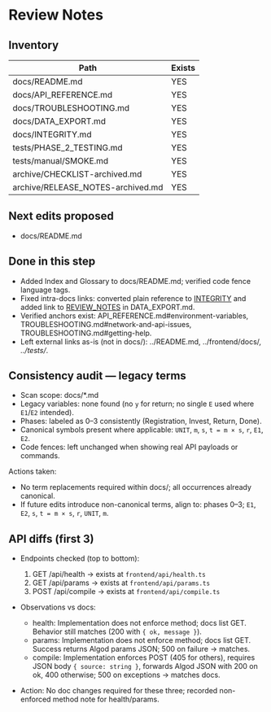 # Review Notes

## Inventory

| Path | Exists |
| --- | --- |
| docs/README.md | YES |
| docs/API_REFERENCE.md | YES |
| docs/TROUBLESHOOTING.md | YES |
| docs/DATA_EXPORT.md | YES |
| docs/INTEGRITY.md | YES |
| tests/PHASE_2_TESTING.md | YES |
| tests/manual/SMOKE.md | YES |
| archive/CHECKLIST-archived.md | YES |
| archive/RELEASE_NOTES-archived.md | YES |

## Next edits proposed

- docs/README.md

## Done in this step

- Added Index and Glossary to docs/README.md; verified code fence language tags.
- Fixed intra-docs links: converted plain reference to [INTEGRITY](INTEGRITY.md) and added link to [REVIEW_NOTES](REVIEW_NOTES.md) in DATA_EXPORT.md.
- Verified anchors exist: API_REFERENCE.md#environment-variables, TROUBLESHOOTING.md#network-and-api-issues, TROUBLESHOOTING.md#getting-help.
- Left external links as-is (not in docs/): ../README.md, ../frontend/docs/*, ../tests/*.

## Consistency audit — legacy terms

- Scan scope: docs/*.md
- Legacy variables: none found (no `y` for return; no single `E` used where `E1`/`E2` intended).
- Phases: labeled as 0–3 consistently (Registration, Invest, Return, Done).
- Canonical symbols present where applicable: `UNIT`, `m`, `s`, `t = m × s`, `r`, `E1`, `E2`.
- Code fences: left unchanged when showing real API payloads or commands.

Actions taken:
- No term replacements required within docs/; all occurrences already canonical.
- If future edits introduce non-canonical terms, align to: phases 0–3; `E1`, `E2`, `s`, `t = m × s`, `r`, `UNIT`, `m`.

## API diffs (first 3)

- Endpoints checked (top to bottom):
  1) GET /api/health → exists at `frontend/api/health.ts`
  2) GET /api/params → exists at `frontend/api/params.ts`
  3) POST /api/compile → exists at `frontend/api/compile.ts`

- Observations vs docs:
  - health: Implementation does not enforce method; docs list GET. Behavior still matches (200 with `{ ok, message }`).
  - params: Implementation does not enforce method; docs list GET. Success returns Algod params JSON; 500 on failure → matches.
  - compile: Implementation enforces POST (405 for others), requires JSON body `{ source: string }`, forwards Algod JSON with 200 on ok, 400 otherwise; 500 on exceptions → matches docs.

- Action: No doc changes required for these three; recorded non-enforced method note for health/params.
